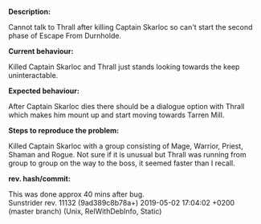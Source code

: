 **Description:**

Cannot talk to Thrall after killing Captain Skarloc so can't start the second phase of Escape From Durnholde.

**Current behaviour:**

Killed Captain Skarloc and Thrall just stands looking towards the keep uninteractable.

**Expected behaviour:**

After Captain Skarloc dies there should be a dialogue option with Thrall which makes him mount up and start moving towards Tarren Mill.

**Steps to reproduce the problem:**

Killed Captain Skarloc with a group consisting of Mage, Warrior, Priest, Shaman and Rogue. Not sure if it is unusual but Thrall was running from group to group on the way to the boss, it seemed faster than I recall.

 **rev. hash/commit:** 	

 This was done approx 40 mins after bug.	
Sunstrider rev. 11132 (9ad389c8b78a+) 2019-05-02 17:04:02 +0200 (master branch) (Unix, RelWithDebInfo, Static)
